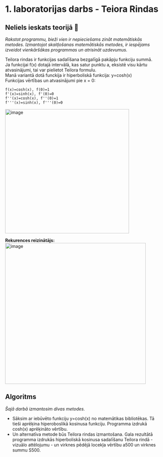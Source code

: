 # 1. laboratorijas darbs - Teiora Rindas
## Neliels ieskats teorijā :mag_right:  
_Rakstot programmu, bieži vien ir nepieciešams zināt matemātiskās metodes. Izmantojot skaitļošanas matemātiskās metodes, ir iespējams izveidot vienkāršākas programmas un atrisināt uzdevumus._ 

Teilora rindas ir funkcijas sadalīšana bezgalīgā pakāpju funkciju summā.  
Ja funkcijai f(x) dotajā intervālā, kas satur punktu a, eksistē visu kārtu atvasinājumi, tai var pielietot Teilora formulu.  
Manā variantā dotā funckija ir hiperboliskā funkcija: y=cosh(x)  
Funkcijas vērtības un atvasinājumi pie x = 0:  
```
f(x)=cosh(x), f(0)=1
f'(x)=sinh(x), f'(0)=0
f''(x)=cosh(x), f''(0)=1
f'''(x)=sinh(x), f'''(0)=0
```
<img width="401" alt="image" src="https://user-images.githubusercontent.com/112925785/213489970-2cd0acfc-f491-41bb-9ab5-03ec6af1359d.png">  

**Rekurences reizinātājs:**
<img width="455" alt="image" src="https://user-images.githubusercontent.com/112925785/213495096-c1b618cf-ec1d-440c-b0ef-ca19b3419040.png">


## Algoritms  
_Šajā darbā izmantosim divas metodes._ 
- Sāksim ar iebūvēto funkciju y=cosh(x) no matemātikas bibliotēkas. Tā tieši aprēķina hiperoboslikā kosinusa funkciju. Programma izdrukā cosh(x) aprēķināto vērtību.   
- Un alternatīva metode būs Teilora rindas izmantošana. Gala rezultātā programma izdrukās hiperboliskā kosinusa sadalīšanu Teilora rindā - vizuālo attēlojumu - un virknes pēdējā locekļa vērtību a500 un virknes summu S500.  





